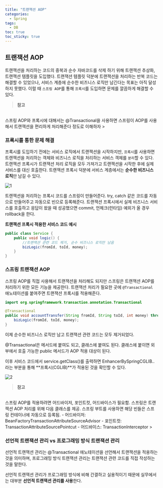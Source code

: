 ```yaml
---
title: "트랜잭션 AOP"
categories:
  - Spring
tags:
  - DB
toc: true
toc_sticky: true
---
```


## 트랜잭션 AOP

트랜잭션을 처리하는 코드의 중복과 순수 자바코드를 삭제 하기 위해 트랜잭션 추상화, 트랜잭션 템플릿을 도입했다. 트랜잭션 템플릿 덕분에 트랜잭션을 처리하는 반복 코드는 해결할 수 있었으나, 서비스 계층에 순수한 비즈니스 로직만 남긴다는 목표는 아직 달성하지 못했다. 이럴 때 `스프링 AOP`를 통해 `프록시`를 도입하면 문제를 깔끔하게 해결할 수 있다.

> **참고**
<br>
스프링 AOP와 프록시에 대해서는 @Transactional을 사용하면 스프링이 AOP를 사용해서 트랜잭션을 편리하게 처리해준다 정도로 이해하자
> 

### 프록시를 통한 문제 해결

프록시를 도입하기 전에는 서비스 로직에서 트랜잭션을 시작하지만, `프록시`를 사용하면 트랜잭션을 처리하는 객체와 비즈니스 로직을 처리하는 서비스 객체를 `분리`할 수 있다. 트랜잭션 프록시가 트랜잭션 처리 로직을 모두 가져가고 트랜잭션을 시작한 후에 실제 서비스를 대신 호출한다. 트랜잭션 프록시 덕분에 서비스 계층에서는 **순수한 비즈니스 로직**만 남길 수 있다.

![1](https://user-images.githubusercontent.com/79130276/198932686-44ee6e8a-aebc-44ea-a0b2-8d83bace2f55.png)

트랜잭션을 처리하는 프록시 코드를 스프링이 만들어준다. try, catch 같은 코드를 자동으로 만들어주고 자동으로 빈으로 등록해준다. 트랜잭션 프록시에서 실제 비즈니스 서비스를 호출하고 응답이 왔을 때 성공했으면 commit, 언체크(런타임) 예외가 올 경우 rollback을 한다.

**트랜잭션 프록시 적용한 서비스 코드 예시**

```java
public class Service {
    public void logic() {
        //트랜잭션 관련 코드 제거, 순수 비즈니스 로직만 남음
        bizLogic(fromId, toId, money);
    }
}
```

### 스프링 트랜잭션 AOP

스프링 AOP를 직접 사용해서 트랜잭션을 처리해도 되지만 스프링은 트랜잭션 AOP를 처리하기 위한 모든 기능을 제공한다. 트랜잭션 처리가 필요한 곳에 `@Transactional` 애노테이션를 붙여주면 트랜잭션 프록시를 적용해준다.

```java
import org.springframework.transaction.annotation.Transactional

@Transactional
public void accountTransfer(String fromId, String toId, int money) throws SQLException {
    bizLogic(fromId, toId, money);
}
```

이제 순수한 비즈니스 로직만 남고 트랜잭션 관련 코드는 모두 제거되었다.

@Transactional은 메서드에 붙여도 되고, 클래스에 붙여도 된다. 클래스에 붙이면 외부에서 호출 가능한 public 메서드가 AOP 적용 대상이 된다.

이후 서비스 코드에서 service.getClass()를 출력하면 EnhancerBySpringCGLIB.. 라는 부분을 통해 **프록시(CGLIB)**가 적용된 것을 확인할 수 있다.

![2](https://user-images.githubusercontent.com/79130276/198932688-a65210f3-c442-4cd9-8dbb-ac2e85dc935e.png)

> **참고**
<br>
스프링 AOP를 적용하려면 어드바이저, 포인트컷, 어드바이스가 필요함. 스프링은 트랜잭션 AOP 처리를 위해 다음 클래스를 제공. 스프링 부트를 사용하면 해당 빈들은 스프링 컨테이너에 자동으로 등록됨.
- 어드바이저: BeanFactoryTransactionAttributeSourceAdvisor
- 포인트컷: TransactionAttributeSourcePointcut
- 어드바이스: TransactionInterceptor
> 

### 선언적 트랜잭션 관리 vs 프로그래밍 방식 트랜잭션 관리

선언적 트랜잭션 관리는 @Transactional 애노테이션을 선언해서 트랜잭션을 적용하는 것을 의미하며, 프로그래밍 방식 트랜잭션 관리는 트랜잭션 관련 코드를 직접 작성하는 것을 말한다.

선언적 트랜잭션 관리가 프로그래밍 방식에 비해 간결하고 실용적이기 때문에 실무에서는 대부분 **선언적 트랜잭션 관리를 사용**한다.